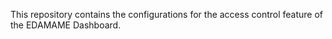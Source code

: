 This repository contains the configurations for the access control feature of the EDAMAME Dashboard.
